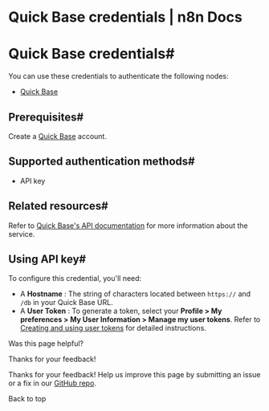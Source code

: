 # Quick Base credentials | n8n Docs

[ ](https://github.com/n8n-io/n8n-docs/edit/main/docs/integrations/builtin/credentials/quickbase.md "Edit this page")

# Quick Base credentials#

You can use these credentials to authenticate the following nodes:

  * [Quick Base](../../app-nodes/n8n-nodes-base.quickbase/)

## Prerequisites#

Create a [Quick Base](https://www.quickbase.com/) account.

## Supported authentication methods#

  * API key

## Related resources#

Refer to [Quick Base's API documentation](https://developer.quickbase.com/auth/) for more information about the service.

## Using API key#

To configure this credential, you'll need:

  * A **Hostname** : The string of characters located between `https://` and `/db` in your Quick Base URL.
  * A **User Token** : To generate a token, select your **Profile > My preferences > My User Information > Manage my user tokens**. Refer to [Creating and using user tokens](https://helpv2.quickbase.com/hc/en-us/articles/4570374095124-Creating-and-using-user-tokens) for detailed instructions.

Was this page helpful? 

Thanks for your feedback! 

Thanks for your feedback! Help us improve this page by submitting an issue or a fix in our [GitHub repo](https://github.com/n8n-io/n8n-docs). 

Back to top